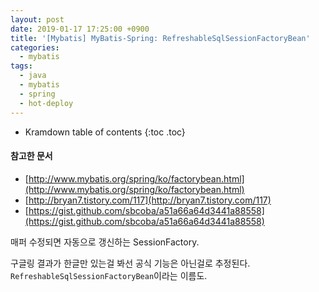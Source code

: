 ```yaml
---
layout: post
date: 2019-01-17 17:25:00 +0900
title: '[Mybatis] MyBatis-Spring: RefreshableSqlSessionFactoryBean'
categories:
  - mybatis
tags:
  - java
  - mybatis
  - spring
  - hot-deploy
---
```


* Kramdown table of contents
{:toc .toc}

#### 참고한 문서

- [http://www.mybatis.org/spring/ko/factorybean.html](http://www.mybatis.org/spring/ko/factorybean.html)
- [http://bryan7.tistory.com/117](http://bryan7.tistory.com/117)
- [https://gist.github.com/sbcoba/a51a66a64d3441a88558](https://gist.github.com/sbcoba/a51a66a64d3441a88558)

매퍼 수정되면 자동으로 갱신하는 SessionFactory.

구글링 결과가 한글만 있는걸 봐선 공식 기능은 아닌걸로 추정된다. `RefreshableSqlSessionFactoryBean`이라는 이름도.
